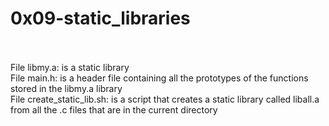 # **0x09-static_libraries**
<br>
<br>
File libmy.a: is a static library
<br>
File main.h: is a header file containing all the prototypes of the functions stored in the libmy.a library
<br>
File create_static_lib.sh:  is a script that creates a static library called liball.a from all the .c files that are in the current directory